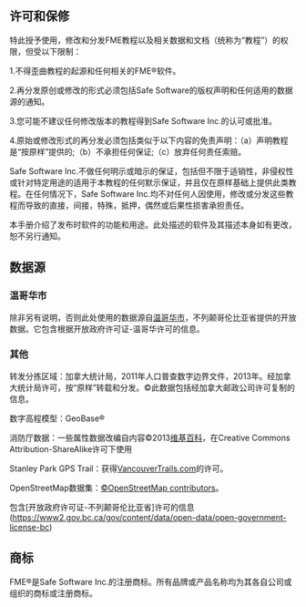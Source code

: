 ## 许可和保修 ##

特此授予使用，修改和分发FME教程以及相关数据和文档（统称为“教程”）的权限，但受以下限制：

1.不得歪曲教程的起源和任何相关的FME®软件。

2.再分发原创或修改的形式必须包括Safe Software的版权声明和任何适用的数据源的通知。

3.您可能不建议任何修改版本的教程得到Safe Software Inc.的认可或批准。

4.原始或修改形式的再分发必须包括类似于以下内容的免责声明：（a）声明教程是“按原样”提供的;（b）不承担任何保证;（c）放弃任何责任索赔。

Safe Software Inc.不做任何明示或暗示的保证，包括但不限于适销性，非侵权性或针对特定用途的适用于本教程的任何默示保证，并且仅在原样基础上提供此类教程。在任何情况下，Safe Software Inc.均不对任何人因使用，修改或分发这些教程而导致的直接，间接，特殊，抵押，偶然或后果性损害承担责任。

本手册介绍了发布时软件的功能和用途。此处描述的软件及其描述本身如有更改，恕不另行通知。

## 数据源 ##

### 温哥华市 ###

除非另有说明，否则此处使用的数据源自[温哥华市](http://data.vancouver.ca "City of Vancouver, Open Data")，不列颠哥伦比亚省提供的开放数据。它包含根据开放政府许可证-温哥华许可的信息。

### 其他 ###

转发分拣区域：加拿大统计局，2011年人口普查数字边界文件，2013年。经加拿大统计局许可，按“原样”转载和分发。©此数据包括经加拿大邮政公司许可复制的信息。

数字高程模型：GeoBase®

消防厅数据：一些属性数据改编自内容©2013[维基百科](http://en.wikipedia.org/wiki/Vancouver_Fire_and_Rescue_Services)，在Creative Commons Attribution-ShareAlike许可下使用

Stanley Park GPS Trail：获得[VancouverTrails.com](http://www.vancouvertrails.com/trails/stanley-park/)的许可。

OpenStreetMap数据集：[©OpenStreetMap contributors](http://www.openstreetmap.org/copyright)。

包含[开放政府许可证-不列颠哥伦比亚省]许可的信息(https://www2.gov.bc.ca/gov/content/data/open-data/open-government-license-bc)

## 商标 ##
FME®是Safe Software Inc.的注册商标。所有品牌或产品名称均为其各自公司或组织的商标或注册商标。

